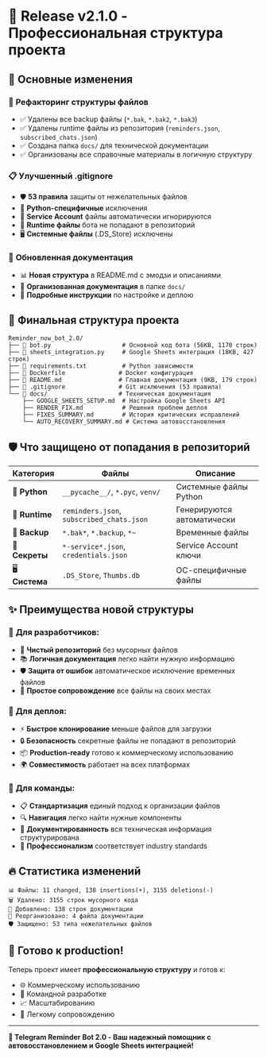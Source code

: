 # 🚀 Release v2.1.0 - Профессиональная структура проекта

## 🎯 Основные изменения

### 🧹 **Рефакторинг структуры файлов**
- ✅ Удалены все backup файлы (`*.bak`, `*.bak2`, `*.bak3`) 
- ✅ Удалены runtime файлы из репозитория (`reminders.json`, `subscribed_chats.json`)
- ✅ Создана папка `docs/` для технической документации
- ✅ Организованы все справочные материалы в логичную структуру

### 📋 **Улучшенный .gitignore**
- 🛡️ **53 правила** защиты от нежелательных файлов
- 🐍 **Python-специфичные** исключения
- 🔐 **Service Account** файлы автоматически игнорируются  
- 💾 **Runtime файлы** бота не попадают в репозиторий
- 🖥️ **Системные файлы** (.DS_Store) исключены

### 📖 **Обновленная документация**
- 📊 **Новая структура** в README.md с эмодзи и описаниями
- 📂 **Организованная документация** в папке `docs/`
- 🔧 **Подробные инструкции** по настройке и деплою

## 📁 Финальная структура проекта

```
Reminder_now_bot_2.0/
├── 📄 bot.py                    # Основной код бота (56KB, 1170 строк)
├── 📄 sheets_integration.py     # Google Sheets интеграция (18KB, 427 строк)
├── 📄 requirements.txt          # Python зависимости
├── 📄 Dockerfile               # Docker конфигурация  
├── 📄 README.md                # Главная документация (9KB, 179 строк)
├── 📄 .gitignore               # Git исключения (53 правила)
└── 📂 docs/                    # Техническая документация
    ├── GOOGLE_SHEETS_SETUP.md  # Настройка Google Sheets API
    ├── RENDER_FIX.md           # Решения проблем деплоя
    ├── FIXES_SUMMARY.md        # История критических исправлений
    └── AUTO_RECOVERY_SUMMARY.md # Система автовосстановления
```

## 🛡️ Что защищено от попадания в репозиторий

| Категория | Файлы | Описание |
|-----------|-------|----------|
| 🐍 **Python** | `__pycache__/`, `*.pyc`, `venv/` | Системные файлы Python |
| 🔄 **Runtime** | `reminders.json`, `subscribed_chats.json` | Генерируются автоматически |
| 💾 **Backup** | `*.bak*`, `*.backup`, `*~` | Временные файлы |
| 🔐 **Секреты** | `*-service*.json`, `credentials.json` | Service Account ключи |
| 🖥️ **Система** | `.DS_Store`, `Thumbs.db` | ОС-специфичные файлы |

## ✨ Преимущества новой структуры

### 🎯 **Для разработчиков:**
- 🧹 **Чистый репозиторий** без мусорных файлов
- 📚 **Логичная документация** легко найти нужную информацию
- 🛡️ **Защита от ошибок** автоматическое исключение временных файлов
- 🔧 **Простое сопровождение** все файлы на своих местах

### 🚀 **Для деплоя:**
- ⚡ **Быстрое клонирование** меньше файлов для загрузки
- 🔒 **Безопасность** секретные файлы не попадают в репозиторий  
- 📦 **Production-ready** готово к коммерческому использованию
- 🌍 **Совместимость** работает на всех платформах

### 👥 **Для команды:**
- 📋 **Стандартизация** единый подход к организации файлов
- 🔍 **Навигация** легко найти нужные компоненты
- 📖 **Документированность** вся техническая информация структурирована
- 🎯 **Профессионализм** соответствует industry standards

## 🔥 Статистика изменений

```
📊 Файлы: 11 changed, 138 insertions(+), 3155 deletions(-)
🗑️ Удалено: 3155 строк мусорного кода
📝 Добавлено: 138 строк документации  
📂 Реорганизовано: 4 файла документации
🛡️ Защищено: 53 типа нежелательных файлов
```

## 🎉 Готово к production!

Теперь проект имеет **профессиональную структуру** и готов к:
- 🌐 Коммерческому использованию
- 👥 Командной разработке  
- 📈 Масштабированию
- 🔧 Легкому сопровождению

---

**🤖 Telegram Reminder Bot 2.0 - Ваш надежный помощник с автовосстановлением и Google Sheets интеграцией!** 